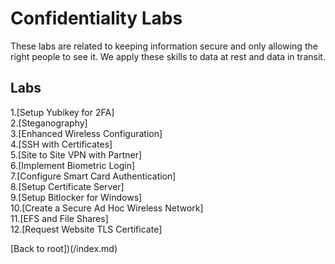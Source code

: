 <h1>Confidentiality Labs</h1>
These labs are related to keeping information secure and only allowing the right people to see it. We apply these skills to data at rest and data in transit.


<h2>Labs</h2>
1.[Setup Yubikey for 2FA]<br>
2.[Steganography]<br>
3.[Enhanced Wireless Configuration]<br>
4.[SSH with Certificates]<br>
5.[Site to Site VPN with Partner]<br>
6.[Implement Biometric Login]<br>
7.[Configure Smart Card Authentication]<br>
8.[Setup Certificate Server]<br>
9.[Setup Bitlocker for Windows]<br>
10.[Create a Secure Ad Hoc Wireless Network]<br>
11.[EFS and File Shares]<br>
12.[Request Website TLS Certificate]<br>




[Back to root])(/index.md)
